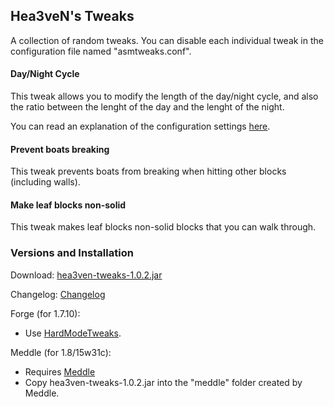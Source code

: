 ## Hea3veN's Tweaks

A collection of random tweaks. You can disable each individual tweak in the configuration file named "asmtweaks.conf".

#### Day/Night Cycle

This tweak allows you to modify the length of the day/night cycle, and also the ratio between the lenght of the day and the lenght of the night.

You can read an explanation of the configuration settings [here](https://github.com/hea3ven/HardModeTweaks/wiki/TweaksList#daynight-cycle).

#### Prevent boats breaking

This tweak prevents boats from breaking when hitting other blocks (including walls).

#### Make leaf blocks non-solid

This tweak makes leaf blocks non-solid blocks that you can walk through.

### Versions and Installation

Download: [hea3ven-tweaks-1.0.2.jar](http://www.mediafire.com/download/48ah78zkci0vcw3/hea3ven-tweaks-1.0.2.jar)

Changelog: [Changelog](https://github.com/hea3ven/Hea3venTweaks/blob/master/CHANGELOG)

Forge (for 1.7.10):
 * Use [HardModeTweaks](https://github.com/hea3ven/HardModeTweaks).

Meddle (for 1.8/15w31c):
 * Requires [Meddle](http://www.minecraftforum.net/forums/mapping-and-modding/minecraft-mods/2488387-meddle-minecraft-tweakclass-mod-loader-15w31a)
 * Copy hea3ven-tweaks-1.0.2.jar into the "meddle" folder created by Meddle.

